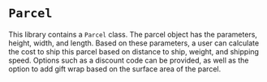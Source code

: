 # `Parcel`

This library contains a `Parcel` class. The parcel object has the parameters, height, width, and length. Based on
these parameters, a user can calculate the cost to ship this parcel based on distance to ship, weight, and shipping
speed. Options such as a discount code can be provided, as well as the option to add gift wrap based on the surface
area of the parcel.
